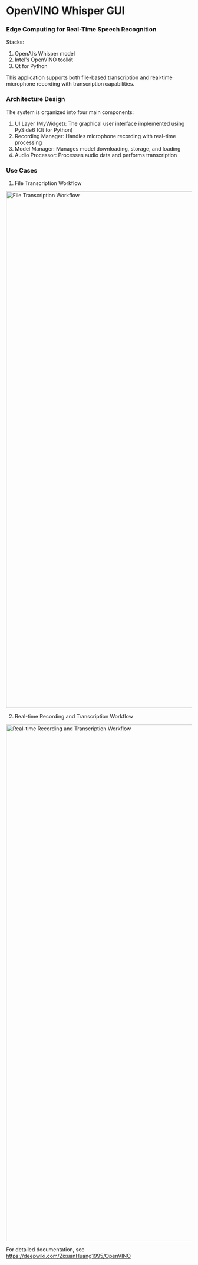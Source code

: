 # OpenVINO Whisper GUI

### Edge Computing for Real-Time Speech Recognition 
Stacks:
1. OpenAI’s Whisper model
2. Intel's OpenVINO toolkit
3. Qt for Python

This application supports both file-based transcription and real-time microphone recording with transcription capabilities. 

### Architecture Design 
The system is organized into four main components:
1. UI Layer (MyWidget): The graphical user interface implemented using PySide6 (Qt for Python)
2. Recording Manager: Handles microphone recording with real-time processing
3. Model Manager: Manages model downloading, storage, and loading
4. Audio Processor: Processes audio data and performs transcription

### Use Cases 
1. File Transcription Workflow
<img width="1399" alt="File Transcription Workflow" src="https://github.com/user-attachments/assets/7017256b-1558-434b-a0c2-fb075ed85046" />

2. Real-time Recording and Transcription Workflow
<img width="1399" alt=" Real-time Recording and Transcription Workflow" src="https://github.com/user-attachments/assets/0518bca0-da84-46df-8d9e-bc6fcf7268ee" />


For detailed documentation, see https://deepwiki.com/ZixuanHuang1995/OpenVINO
